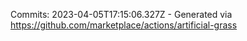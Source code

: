 Commits: 2023-04-05T17:15:06.327Z - Generated via https://github.com/marketplace/actions/artificial-grass
<br>

